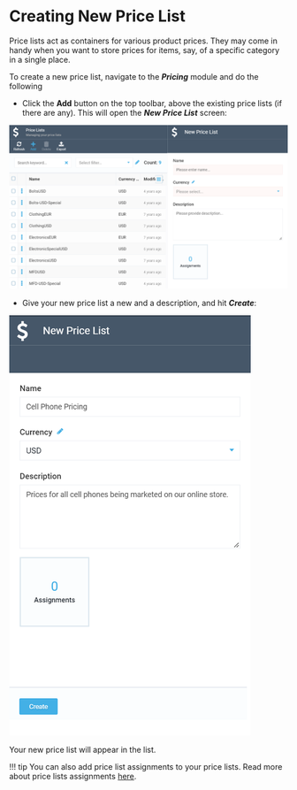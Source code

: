 # Creating New Price List

Price lists act as containers for various product prices. They may come in handy when you want to store prices for items, say, of a specific category in a single place.

To create a new price list, navigate to the ***Pricing*** module and do the following

+ Click the **Add** button on the top toolbar, above the existing price lists (if there are any). This will open the ***New Price List*** screen:

![New Price List screen](media/creating-new-price-list/new-price-list-screen.png)

+ Give your new price list a new and a description, and hit ***Create***:

![New Price List screen with name and description](media/creating-new-price-list/new-price-list-filled.png)

Your new price list will appear in the list.

!!! tip
	You can also add price list assignments to your price lists. Read more about price lists assignments [here](adding-new-assignment.md).
